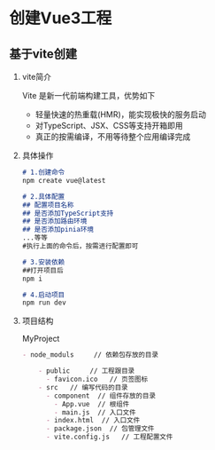 # 创建Vue3工程



## 基于vite创建

1. vite简介

   Vite 是新一代前端构建工具，优势如下

   * 轻量快速的热重载(HMR)，能实现极快的服务启动
   * 对TypeScript、JSX、CSS等支持开箱即用
   * 真正的按需编译，不用等待整个应用编译完成

2. 具体操作

   ``` markdown
   # 1.创建命令
   npm create vue@latest
   
   # 2.具体配置
   ## 配置项目名称
   ## 是否添加TypeScript支持
   ## 是否添加路由环境
   ## 是否添加pinia环境
   ...等等
   #执行上面的命令后，按需进行配置即可
   
   # 3.安装依赖
   ##打开项目后
   npm i
   
   # 4.启动项目
   npm run dev
   ```
   
3. 项目结构

   MyProject
   ```markdown
   - node_moduls     // 依赖包存放的目录
   
       - public     // 工程跟目录
         - favicon.ico   // 页签图标
       - src   // 编写代码的目录
         - component  // 组件存放的目录
           - App.vue  // 根组件
           - main.js  // 入口文件
         - index.html  // 入口文件
         - package.json  // 包管理文件
         - vite.config.js   // 工程配置文件
   ```



   

   

   

   

